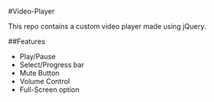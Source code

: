 #Video-Player

This repo contains a custom video player made using jQuery.

##Features

  * Play/Pause
  * Select/Progress bar
  * Mute Button
  * Volume Control
  * Full-Screen option
